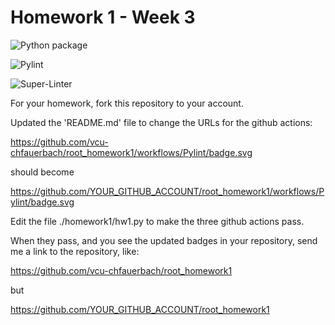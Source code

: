 # Homework 1 - Week 3

![Python package](https://github.com/chrisfauerbach/root_homework1/workflows/Python%20package/badge.svg)

![Pylint](https://github.com/chrisfauerbach/root_homework1/workflows/Pylint/badge.svg)

![Super-Linter](https://github.com/chrisfauerbach/root_homework1/workflows/Super-Linter/badge.svg)

For your homework, fork this repository to your account.

Updated the 'README.md' file to change the URLs for the github actions:

https://github.com/vcu-chfauerbach/root_homework1/workflows/Pylint/badge.svg

should become

https://github.com/YOUR_GITHUB_ACCOUNT/root_homework1/workflows/Pylint/badge.svg

Edit the file ./homework1/hw1.py to make the three github actions pass.

When they pass, and you see the updated badges in your repository, send me a link to the repository, like:

https://github.com/vcu-chfauerbach/root_homework1

but







https://github.com/YOUR_GITHUB_ACCOUNT/root_homework1

